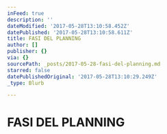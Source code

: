 ```yaml
---
inFeed: true
description: ''
dateModified: '2017-05-28T13:10:58.452Z'
datePublished: '2017-05-28T13:10:58.611Z'
title: FASI DEL PLANNING
author: []
publisher: {}
via: {}
sourcePath: _posts/2017-05-28-fasi-del-planning.md
starred: false
datePublishedOriginal: '2017-05-28T13:10:29.249Z'
_type: Blurb

---
```

# FASI DEL PLANNING